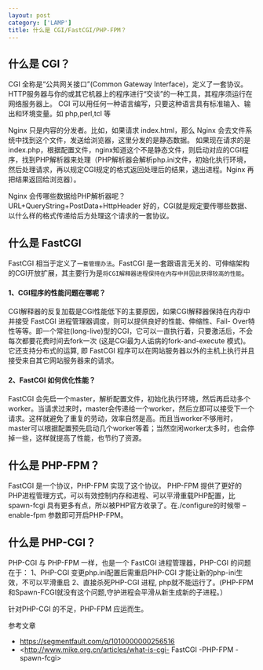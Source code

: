 ```yaml
---
layout: post
category: ['LAMP']
title: 什么是 CGI/FastCGI/PHP-FPM？
---
```


## 什么是 CGI？

CGI 全称是“公共网关接口”(Common Gateway Interface)，定义了一套协议。HTTP服务器与你的或其它机器上的程序进行“交谈”的一种工具，其程序须运行在网络服务器上。
CGI 可以用任何一种语言编写，只要这种语言具有标准输入、输出和环境变量。如 php,perl,tcl 等

Nginx 只是内容的分发者。比如，如果请求 index.html，那么 Nginx 会去文件系统中找到这个文件，发送给浏览器，这里分发的是静态数据。
如果现在请求的是 index.php，根据配置文件，nginx知道这个不是静态文件，则启动对应的CGI程序，找到PHP解析器来处理（PHP解析器会解析php.ini文件，初始化执行环境，然后处理请求，再以规定CGI规定的格式返回处理后的结果，退出进程。Nginx 再把结果返回给浏览器）。

Nginx 会传哪些数据给PHP解析器呢？URL+QueryString+PostData+HttpHeader
好的，CGI就是规定要传哪些数据、以什么样的格式传递给后方处理这个请求的一套协议。

## 什么是 FastCGI

FastCGI 相当于定义了`一套管理办法`。FastCGI 是一套跟语言无关的、可伸缩架构的CGI开放扩展，其主要行为是`将CGI解释器进程保持在内存中并因此获得较高的性能`。

#### 1、CGI程序的性能问题在哪呢？

CGI解释器的反复加载是CGI性能低下的主要原因，如果CGI解释器保持在内存中并接受 FastCGI 进程管理器调度，则可以提供良好的性能、伸缩性、Fail- Over特性等等。即一个常驻(long-live)型的CGI，它可以一直执行着，只要激活后，不会每次都要花费时间去fork一次 (这是CGI最为人诟病的fork-and-execute 模式)。它还支持分布式的运算, 即 FastCGI  程序可以在网站服务器以外的主机上执行并且接受来自其它网站服务器来的请求。

#### 2、FastCGI 如何优化性能？

FastCGI 会先启一个master，解析配置文件，初始化执行环境，然后再启动多个worker。当请求过来时，master会传递给一个worker，然后立即可以接受下一个请求。这样就避免了重复的劳动，效率自然是高。而且当worker不够用时，master可以根据配置预先启动几个worker等着；当然空闲worker太多时，也会停掉一些，这样就提高了性能，也节约了资源。

## 什么是 PHP-FPM？

FastCGI 是一个协议，PHP-FPM 实现了这个协议。
PHP-FPM 提供了更好的PHP进程管理方式，可以有效控制内存和进程、可以平滑重载PHP配置，比 spawn-fcgi 具有更多有点，所以被PHP官方收录了。在./configure的时候带 –enable-fpm 参数即可开启PHP-FPM。

## 什么是 PHP-CGI？

PHP-CGI 与 PHP-FPM 一样，也是一个 FastCGI 进程管理器，PHP-CGI 的问题在于：
1、PHP-CGI 变更php.ini配置后需重启PHP-CGI 才能让新的php-ini生效，不可以平滑重启
2、直接杀死PHP-CGI 进程, php就不能运行了。(PHP-FPM 和Spawn-FCGI就没有这个问题,守护进程会平滑从新生成新的子进程。）

针对PHP-CGI 的不足，PHP-FPM 应运而生。

参考文章

- <https://segmentfault.com/q/1010000000256516>
- <http://www.mike.org.cn/articles/what-is-cgi- FastCGI -PHP-FPM -spawn-fcgi>